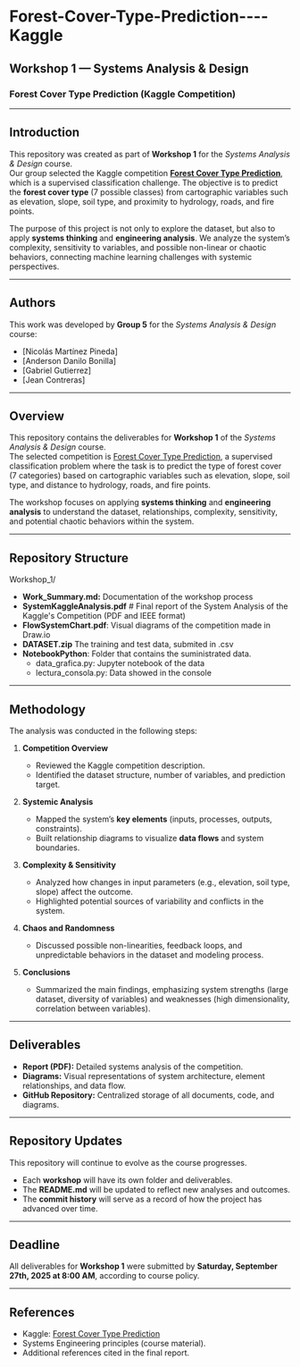 # Forest-Cover-Type-Prediction----Kaggle

## Workshop 1 — Systems Analysis & Design  
### Forest Cover Type Prediction (Kaggle Competition)  

---

## Introduction  
This repository was created as part of **Workshop 1** for the *Systems Analysis & Design* course.  
Our group selected the Kaggle competition **[Forest Cover Type Prediction](https://www.kaggle.com/competitions/forest-cover-type-prediction)**, which is a supervised classification challenge. The objective is to predict the **forest cover type** (7 possible classes) from cartographic variables such as elevation, slope, soil type, and proximity to hydrology, roads, and fire points.  

The purpose of this project is not only to explore the dataset, but also to apply **systems thinking** and **engineering analysis**. We analyze the system’s complexity, sensitivity to variables, and possible non-linear or chaotic behaviors, connecting machine learning challenges with systemic perspectives.  

---

## Authors  
This work was developed by **Group 5** for the *Systems Analysis & Design* course:  
- [Nicolás Martínez Pineda]  
- [Anderson Danilo Bonilla]  
- [Gabriel Gutierrez]  
- [Jean Contreras]  

---


## Overview  
This repository contains the deliverables for **Workshop 1** of the *Systems Analysis & Design* course.  
The selected competition is [Forest Cover Type Prediction](https://www.kaggle.com/competitions/forest-cover-type-prediction), a supervised classification problem where the task is to predict the type of forest cover (7 categories) based on cartographic variables such as elevation, slope, soil type, and distance to hydrology, roads, and fire points.  

The workshop focuses on applying **systems thinking** and **engineering analysis** to understand the dataset, relationships, complexity, sensitivity, and potential chaotic behaviors within the system.  

---

## Repository Structure  
Workshop_1/
 - **Work_Summary.md:** Documentation of the workshop process
 - **SystemKaggleAnalysis.pdf** # Final report of the System Analysis of the Kaggle's Competition (PDF and IEEE format)
 - **FlowSystemChart.pdf**: Visual diagrams of the competition made in Draw.io
 - **DATASET.zip** The training and test data, submited in .csv
- **NotebookPython**: Folder that contains the suministrated data.
    - data_grafica.py: Jupyter notebook of the data
    - lectura_consola.py: Data showed in the console

---

## Methodology  
The analysis was conducted in the following steps:  

1. **Competition Overview**  
   - Reviewed the Kaggle competition description.  
   - Identified the dataset structure, number of variables, and prediction target.  

2. **Systemic Analysis**  
   - Mapped the system’s **key elements** (inputs, processes, outputs, constraints).  
   - Built relationship diagrams to visualize **data flows** and system boundaries.  

3. **Complexity & Sensitivity**  
   - Analyzed how changes in input parameters (e.g., elevation, soil type, slope) affect the outcome.  
   - Highlighted potential sources of variability and conflicts in the system.  

4. **Chaos and Randomness**  
   - Discussed possible non-linearities, feedback loops, and unpredictable behaviors in the dataset and modeling process.  

5. **Conclusions**  
   - Summarized the main findings, emphasizing system strengths (large dataset, diversity of variables) and weaknesses (high dimensionality, correlation between variables).  

---

## Deliverables  
- **Report (PDF):** Detailed systems analysis of the competition.  
- **Diagrams:** Visual representations of system architecture, element relationships, and data flow.  
- **GitHub Repository:** Centralized storage of all documents, code, and diagrams.  

---

## Repository Updates  
This repository will continue to evolve as the course progresses.  
- Each **workshop** will have its own folder and deliverables.  
- The **README.md** will be updated to reflect new analyses and outcomes.  
- The **commit history** will serve as a record of how the project has advanced over time.  

---

## Deadline  
All deliverables for **Workshop 1** were submitted by **Saturday, September 27th, 2025 at 8:00 AM**, according to course policy.  

---

## References  
- Kaggle: [Forest Cover Type Prediction](https://www.kaggle.com/competitions/forest-cover-type-prediction)  
- Systems Engineering principles (course material).  
- Additional references cited in the final report.  
